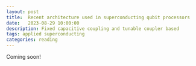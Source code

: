 ```yaml
---
layout: post
title:  Recent architecture used in superconducting qubit processors
date:   2023-08-29 10:00:00
description: Fixed capacitive coupling and tunable coupler based
tags: applied superconducting
categories: reading
---
```

Coming soon!
